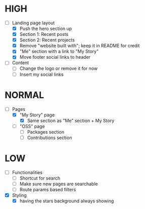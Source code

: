 # HIGH

- [ ] Landing page layout
  - [x] Push the hero section up
  - [x] Section 1: Recent posts
  - [x] Section 2: Recent projects
  - [x] Remove "website built with"; keep it in README for credit
  - [x] "Me" section with a link to "My Story"
  - [x] Move footer social links to header

- [ ] Content
  - [ ] Change the logo or remove it for now
  - [ ] Insert my social links

# NORMAL

- [ ] Pages
  - [x] "My Story" page
    - [x] Same section as "Me" section + My Story
  - [ ] "OSS" page
    - [ ] Packages section
    - [ ] Contributions section

# LOW

- [ ] Functionalities
  - [ ] Shortcut for search
  - [ ] Make sure new pages are searchable
  - [ ] Route params based filters

- [x] Styling
  - [x] having the stars background always showing
